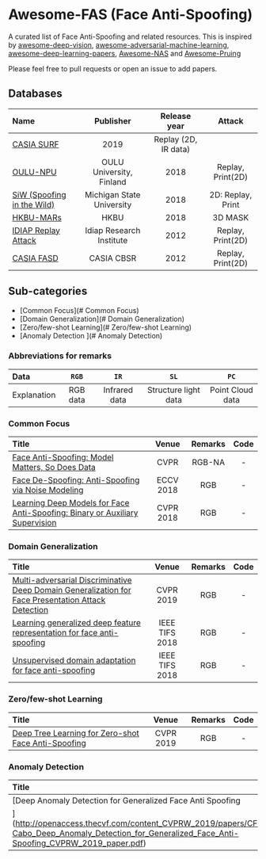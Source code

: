 # Awesome-FAS (Face Anti-Spoofing)

A curated list of Face Anti-Spoofing and related resources. This is inspired by [awesome-deep-vision](https://github.com/kjw0612/awesome-deep-vision), [awesome-adversarial-machine-learning](https://github.com/yenchenlin/awesome-adversarial-machine-learning), [awesome-deep-learning-papers](https://github.com/terryum/awesome-deep-learning-papers), [Awesome-NAS](https://github.com/D-X-Y/Awesome-NAS) and [Awesome-Pruing](https://github.com/he-y/Awesome-Pruning)


Please feel free to pull requests or open an issue to add papers.

## Databases
|  Name  | Publisher | Release year | Attack | 
|:--------|:--------:|:--------:|:--------:|
|[CASIA SURF](https://www.researchgate.net/publication/329388462_CASIA-SURF_A_Dataset_and_Benchmark_for_Large-scale_Multi-modal_Face_Anti-spoofing)|2019|Replay (2D, IR data)|
|[OULU-NPU](https://sites.google.com/site/oulunpudatabase/)| OULU University, Finland | 2018|Replay, Print(2D)|
|[SiW (Spoofing in the Wild)](http://cvlab.cse.msu.edu/spoof-in-the-wild-siw-face-anti-spoofing-database.html)| Michigan State University| 2018 |2D: Replay, Print|
|[HKBU-MARs](http://rds.comp.hkbu.edu.hk/mars/)|HKBU|2018|3D MASK|
|[IDIAP Replay Attack](https://www.idiap.ch/dataset/replayattack)|Idiap Research Institute|2012|Replay, Print(2D)|
|[CASIA FASD](http://www.cbsr.ia.ac.cn/english/FASDB_Agreement/Agreement.pdf)| CASIA CBSR |2012|Replay, Print(2D)|

## Sub-categories
- [Common Focus](# Common Focus)
- [Domain Generalization](# Domain Generalization)
- [Zero/few-shot Learning](# Zero/few-shot Learning)
- [Anomaly Detection ](# Anomaly Detection)





### Abbreviations for remarks

|  Data |  `RGB` |  `IR`   |`SL`|`PC`|
|:------------|:--------------:|:----------------------:|:----------:|:----------:|
| Explanation | RGB data| Infrared data | Structure light data | Point Cloud data|

### Common Focus
|  Title  | Venue | Remarks | Code |
|:--------|:--------:|:--------:|:--------:|
|[Face Anti-Spoofing: Model Matters, So Does Data](https://yuan-gao.net/pdf/CVPR2019%20-%20antispoofing.pdf)|CVPR|RGB-NA|-|
|[Face De-Spoofing: Anti-Spoofing via Noise Modeling](https://arxiv.org/abs/1807.09968)|ECCV 2018|RGB|-|
|[Learning Deep Models for Face Anti-Spoofing: Binary or Auxiliary Supervision](http://cvlab.cse.msu.edu/pdfs/Liu_Jourabloo_Liu_CVPR2018.pdf)|CVPR 2018|RGB|-|

### Domain Generalization
|  Title  | Venue | Remarks | Code |
|:--------|:--------:|:--------:|:--------:|
|[Multi-adversarial Discriminative Deep Domain Generalization for Face Presentation Attack Detection](http://openaccess.thecvf.com/content_CVPR_2019/papers/Shao_Multi-Adversarial_Discriminative_Deep_Domain_Generalization_for_Face_Presentation_Attack_Detection_CVPR_2019_paper.pdf)|CVPR 2019|RGB|-|
|[Learning generalized deep feature representation for face anti-spoofing](https://rose.ntu.edu.sg/Publications/Documents/Face%20Spoofing%20Detection/Learning%20Generalized%20Deep%20Feature%20Representation%20for%20Face%20Anti-Spoofing.pdf)|IEEE TIFS 2018|RGB|-|
|[Unsupervised domain adaptation for face anti-spoofing](https://ieeexplore.ieee.org/document/8279564)|IEEE TIFS 2018|RGB|-|

### Zero/few-shot Learning
|  Title  | Venue | Remarks | Code |
|:--------|:--------:|:--------:|:--------:|
|[Deep Tree Learning for Zero-shot Face Anti-Spoofing](http://cvlab.cse.msu.edu/pdfs/Liu_Stehouwer_Jourabloo_Liu_CVPR2019.pdf)|CVPR 2019|RGB|-|

### Anomaly Detection
|  Title  | Venue | Remarks | Code |
|:--------|:--------:|:--------:|:--------:|
|[Deep Anomaly Detection for Generalized Face Anti Spoofing
](http://openaccess.thecvf.com/content_CVPRW_2019/papers/CFS/Perez-Cabo_Deep_Anomaly_Detection_for_Generalized_Face_Anti-Spoofing_CVPRW_2019_paper.pdf)|CVPR 2019|RGB|-|











